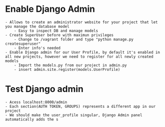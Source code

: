 # Enable Django Admin
    - Allows to create an administrator website for your project that let you manage the database model
        - Easy to inspect DB and manage models
    - Create SuperUser before with maximun privileges
        - Change to /vagrant folder and type "python manage.py createsuperuser"
        - Enter info's needed
    - Enable Django admin for our User Profile, by default it's enabled in all new projects, however we need to register for all newly created models
        - Import the models.py from our project in admin.py
        - insert admin.site.register(models.UserProfile)

# Test Django admin
    - Acess localhost:8000/admin
    - Each section(AUTH TOKEN, GROUPS) represents a different app in our project
    - We should make the user_profile singular, Django Admin panel automatically adds the s